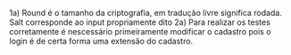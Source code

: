 1a) Round é o tamanho da criptografia, em tradução livre significa rodada. Salt corresponde ao input propriamente dito
2a) Para realizar os testes corretamente é nescessário primeiramente modificar o cadastro pois o login é de certa forma uma extensão do cadastro.

